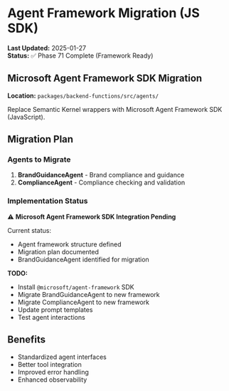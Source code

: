 # Agent Framework Migration (JS SDK)

**Last Updated:** 2025-01-27  
**Status:** ✅ Phase 71 Complete (Framework Ready)

## Microsoft Agent Framework SDK Migration

**Location:** `packages/backend-functions/src/agents/`

Replace Semantic Kernel wrappers with Microsoft Agent Framework SDK (JavaScript).

## Migration Plan

### Agents to Migrate

1. **BrandGuidanceAgent** - Brand compliance and guidance
2. **ComplianceAgent** - Compliance checking and validation

### Implementation Status

⚠️ **Microsoft Agent Framework SDK Integration Pending**

Current status:

- Agent framework structure defined
- Migration plan documented
- BrandGuidanceAgent identified for migration

**TODO:**

- Install `@microsoft/agent-framework` SDK
- Migrate BrandGuidanceAgent to new framework
- Migrate ComplianceAgent to new framework
- Update prompt templates
- Test agent interactions

## Benefits

- Standardized agent interfaces
- Better tool integration
- Improved error handling
- Enhanced observability
